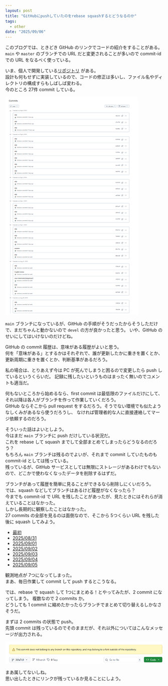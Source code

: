 ```yaml
---
layout: post
title: "GitHubにpushしていたのをrebase squashするとどうなるのか"
tags:
  - other
date: "2025/09/06"
---
```


このブログでは、ときどき GitHub のリンクでコードの紹介をすることがある。  
`main` や `master` のブランチでの URL だと変更されることが多いので commit-id での URL をなるべく使っている。

いま、個人で開発している[リポジトリ](https://github.com/hirokuma/wally-sample-keypath) がある。  
設計も何もせずに実装しているので、コードの修正は多いし、ファイル名やディレクトリの構成すらもしばしば変わる。  
今のところ 27件 commit している。

![image](images/20250906a-1.png)

`main` ブランチになっているが、GitHub の手順がそうだったからそうしただけで、まだちゃんと動かないので `devel` の方が良かったと思う。
いや、GitHub のせいにしてはいけないのだけどね。

GitHub の commit 履歴は、意味がある履歴がよいと思う。  
何を「意味がある」とするかはそれぞれで、誰が更新したかに重きを置くとか、更新周期に重きを置くとか、判断基準があるだろう。

私の場合は、とりあえず今は PC が死んでしまうと困るので変更したら push しているというくらいだ。
記録に残したいというものはまったく無いのでコメントも適当だ。

何もないところから始めるなら、first commit は最低限のファイルだけにして、それ以降は各人がブランチを作って作業していくだろう。  
GitHub ならそこから pull request をするだろう。そうでない環境でも似たようなしくみがあるなら使うだろうし、
なければ管理者的な人に直接連絡してマージ依頼するのだろう。

そういった話はよいとしよう。  
今はまだ `main` ブランチに push だけしている状況だ。  
これを rebase して squash までして全部まとめてしまったらどうなるのだろう？  
もちろん `main` ブランチは残るのでよいが、それまで commit していたものも commit-id としては残っている。  
残っているが、GitHub サービスとしては無限にストレージがあるわけでもないので、どこかで使わなくなったデータを削除するはずだ。

ブランチがあって履歴を簡単に見ることができるなら削除しにくいだろう。  
では、squash などしてブランチはあるけど履歴がなくなったら？  
今までも commit-id で URL を残したことがあったが、見たときにはそれらが消えていることはなかった。  
しかし長期的に観察したことはなかった。  
27 commits の全部を見るのは面倒なので、そこから 5つくらい URL を残した後に squash してみよう。

* [最初](https://github.com/hirokuma/wally-sample-keypath/tree/36de20b6f27b598b78034fd5121e8a7dbb52bb0d)
* [2025/08/31](https://github.com/hirokuma/wally-sample-keypath/tree/237bc45523402f876f54a537dc012d658554f4c6)
* [2025/09/01](https://github.com/hirokuma/wally-sample-keypath/tree/842e3cd1e4649cd3d773300e4f48405c597ff061)
* [2025/09/02](https://github.com/hirokuma/wally-sample-keypath/tree/89f1aff85a983c2b1bcc53e06ea3d53f5fe15834)
* [2025/09/03](https://github.com/hirokuma/wally-sample-keypath/tree/5cb7a7dad32b4332196e866f0a0ccc7cf3715598)
* [2025/09/04](https://github.com/hirokuma/wally-sample-keypath/tree/b23294b3587ef97ee56e0e00855be01c1efa6eb7)
* [2025/09/05](https://github.com/hirokuma/wally-sample-keypath/tree/36fa7c925314f16e90b7afada221445b86a3c62d)

観測地点が 7つになってしまった。  
まあ、毎日作業して commit して push するとこうなる。

では、rebase で squash して 1つにまとめる！とやってみたが、2 commit になってしまう。
複数なので 2 commits か。  
どうしても 1 commit に縮めたかったらブランチでまとめて切り替えるしかなさそうだ。

まずは 2 commits の状態で push。  
先頭 commit は残っているのでそのままだが、それ以外についてはこんなメッセージが出力される。

![image](images/20250906a-2.png)

まあ属してないしね。  
思い出したときにリンクが残っているか見ることにしよう。